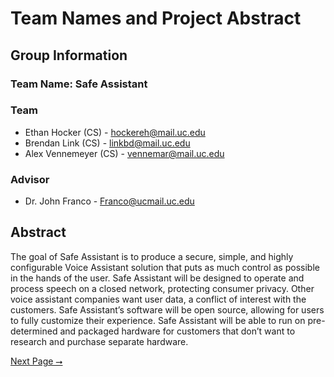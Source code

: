# Team Names and Project Abstract

## Group Information

### Team Name: Safe Assistant

### Team

- Ethan Hocker (CS) - hockereh@mail.uc.edu
- Brendan Link (CS) - linkbd@mail.uc.edu
- Alex Vennemeyer (CS) - vennemar@mail.uc.edu

### Advisor

- Dr. John Franco - Franco@ucmail.uc.edu

## Abstract

The goal of Safe Assistant is to produce a secure, simple, and highly configurable Voice Assistant solution that puts as much control as possible in the hands of the user. Safe Assistant will be designed to operate and process speech on a closed network, protecting consumer privacy. Other voice assistant companies want user data, a conflict of interest with the customers. Safe Assistant’s software will be open source, allowing for users to fully customize their experience. Safe Assistant will be able to run on pre-determined and packaged hardware for customers that don’t want to research and purchase separate hardware.

[Next Page ⭢](02-project-description.md)
